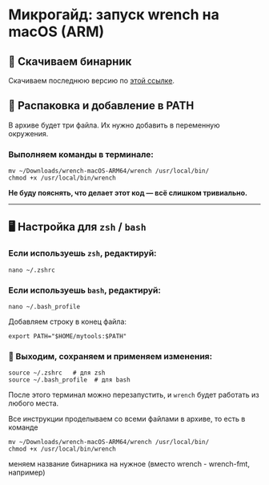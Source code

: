 # Микрогайд: запуск wrench на macOS (ARM)

## 🔗 Скачиваем бинарник
Скачиваем последнюю версию по [этой ссылке](https://github.com/ryukzak/wrench/actions/runs/13594766666/artifacts/2672570936).

## 📂 Распаковка и добавление в PATH
В архиве будет три файла. Их нужно добавить в переменную окружения.

### Выполняем команды в терминале:
```
mv ~/Downloads/wrench-macOS-ARM64/wrench /usr/local/bin/
chmod +x /usr/local/bin/wrench
```

**Не буду пояснять, что делает этот код — всё слишком тривиально.**

---

## 🖥️ Настройка для `zsh` / `bash`

### Если используешь `zsh`, редактируй:
```
nano ~/.zshrc
```

### Если используешь `bash`, редактируй:
```
nano ~/.bash_profile
```

Добавляем строку в конец файла:
```
export PATH="$HOME/mytools:$PATH"
```

### 🚀 Выходим, сохраняем и применяем изменения:
```
source ~/.zshrc   # для zsh
source ~/.bash_profile  # для bash
```

После этого терминал можно перезапустить, и `wrench` будет работать из любого места.
<br>

Все инструкции проделываем со всеми файлами в архиве, то есть в команде
```
mv ~/Downloads/wrench-macOS-ARM64/wrench /usr/local/bin/
chmod +x /usr/local/bin/wrench
```

меняем название бинарника на нужное (вместо wrench - wrench-fmt, например)
